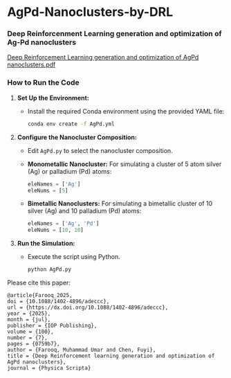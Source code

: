 # AgPd-Nanoclusters-by-DRL

### Deep Reinforcenment Learning generation and optimization of Ag-Pd nanoclusters 

[Deep Reinforcement Learning generation and optimization of AgPd nanoclusters.pdf](https://github.com/user-attachments/files/21455604/Deep.Reinforcement.Learning.generation.and.optimization.of.AgPd.nanoclusters.pdf)

### How to Run the Code

1. **Set Up the Environment:**
   - Install the required Conda environment using the provided YAML file:
     ```bash
     conda env create -f AgPd.yml
     ```

2. **Configure the Nanocluster Composition:**
   - Edit `AgPd.py` to select the nanocluster composition.

   - **Monometallic Nanocluster:** For simulating a cluster of 5 atom silver (Ag) or palladium (Pd) atoms:
     ```python
     eleNames = ['Ag']
     eleNums = [5]
     ```
   - **Bimetallic Nanoclusters:** For simulating a bimetallic cluster of 10 silver (Ag) and 10 palladium (Pd) atoms:
     ```python
     eleNames = ['Ag', 'Pd']
     eleNums = [10, 10]
     ```

3. **Run the Simulation:**
   - Execute the script using Python. 
     ```bash
     python AgPd.py  

Please cite this paper:

    @article{Farooq_2025,
    doi = {10.1088/1402-4896/adeccc},
    url = {https://dx.doi.org/10.1088/1402-4896/adeccc},
    year = {2025},
    month = {jul},
    publisher = {IOP Publishing},
    volume = {100},
    number = {7},
    pages = {0759b7},
    author = {Farooq, Muhammad Umar and Chen, Fuyi},
    title = {Deep Reinforcement learning generation and optimization of AgPd nanoclusters},
    journal = {Physica Scripta}
    
 
